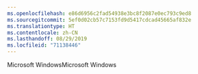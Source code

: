 ```yaml
---
ms.openlocfilehash: e86d6956c2fad54938e3bc8f2087e0ec793c9ed8
ms.sourcegitcommit: 5ef0d02cb57c7153fd9d5417cdcad45665af832e
ms.translationtype: HT
ms.contentlocale: zh-CN
ms.lasthandoff: 08/29/2019
ms.locfileid: "71138446"
---
```

<span data-ttu-id="0c6eb-101">Microsoft Windows</span><span class="sxs-lookup"><span data-stu-id="0c6eb-101">Microsoft Windows</span></span>